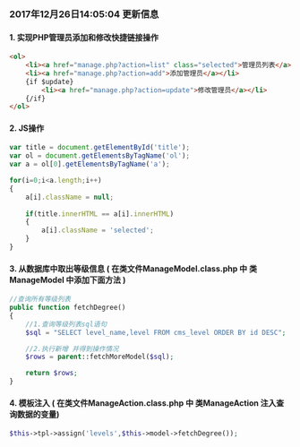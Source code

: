 ### 2017年12月26日14:05:04 更新信息
#### 1. 实现PHP管理员添加和修改快捷链接操作
```html
<ol>
	<li><a href="manage.php?action=list" class="selected">管理员列表</a></li>
	<li><a href="manage.php?action=add">添加管理员</a></li>
	{if $update}
		<li><a href="manage.php?action=update">修改管理员</a></li>
	{/if}
</ol>
```

#### 2. JS操作
```js
var title = document.getElementById('title');
var ol = document.getElementsByTagName('ol');
var a = ol[0].getElementsByTagName('a');

for(i=0;i<a.length;i++)
{
	a[i].className = null;
	
	if(title.innerHTML == a[i].innerHTML)
	{
		a[i].className = 'selected';
	}
}
```

#### 3. 从数据库中取出等级信息  ( 在类文件ManageModel.class.php 中 类ManageModel 中添加下面方法 )

```php
//查询所有等级列表
public function fetchDegree()
{
	//1.查询等级列表sql语句
	$sql = "SELECT level_name,level FROM cms_level ORDER BY id DESC";

	//2.执行新增 并得到操作情况
	$rows = parent::fetchMoreModel($sql);

	return $rows;
}
```

#### 4. 模板注入 ( 在类文件ManageAction.class.php 中 类ManageAction 注入查询数据的变量)

```php
$this->tpl->assign('levels',$this->model->fetchDegree());
```

